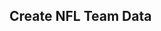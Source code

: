<h2>Create NFL Team Data</h2>
<div class="card-body">
    <p style="color:red" id="result"></p>
    <p class="card-text">
        <script>
            const team1Vals = {};
            const team2Vals = {};
            const resultContainer = document.getElementById("result");
			// prepare URL's to allow easy switch from deployment and localhost
            const url = "https://fnvs.duckdns.org/api/nflteam"
            //const url = "http://127.0.0.1:8679/api/nflteam";
            const create_fetch = url + '/create';
            const update_fetch = url + '/update';
            const read_fetch = url + '/';
			const params = new Proxy(new URLSearchParams(window.location.search), {
				get: (searchParams, prop) => searchParams.get(prop),
			});
			
			let teamName = params.name;
			console.log("Request Parameter: name -- " + teamName);
			
			
			
			function loadTeam() {
				// prepare fetch options
                const read_options = {
                    method: 'GET', // *GET, POST, PUT, DELETE, etc.
                    mode: 'cors', // no-cors, *cors, same-origin
                    cache: 'default', // *default, no-cache, reload, force-cache, only-if-cached
                    credentials: 'omit', // include, *same-origin, omit
                    headers: {
                        'Content-Type': 'application/json'
                    },
                };     // fetch the data from API
                let read_fetch_team = read_fetch + '?name='+teamName;
                fetch(read_fetch_team, read_options)
                // response is a RESTful "promise" on any successful fetch
                    .then(response => {
                        // check for response errors
                        if (response.status !== 200) {
                            const errorMsg = 'Database read error: ' + response.status;
                            console.log(errorMsg);
                            resultContainer.innerHTML = errorMsg;
                            return;
                        }
                        // valid response will have json data
                        response.json().then(team => {
                            console.log(team);
							document.getElementById("team_name").value = team.team;
							document.getElementById("team_division").value = team.division;
							document.getElementById("games_played").value = team.gamesplayed;
							document.getElementById("games_won").value = team.gameswon;
							document.getElementById("games_lost").value = team.gameslost;
							document.getElementById("games_drawn").value = team.gamesdrawn;
							document.getElementById("games_played_at_home").value = team.gamesplayedathome;
							document.getElementById("games_played_away").value = team.gamesplayedaway;
							document.getElementById("games_won_at_home").value = team.gameswonathome;
							document.getElementById("games_won_away").value = team.gameswonaway;
							document.getElementById("games_lost_at_home").value = team.gameslostathome;
							document.getElementById("games_lost_away").value = team.gameslostaway;
							document.getElementById("points_for").value = team.pointsfor;
							document.getElementById("points_against").value = team.pointsagainst;
							document.getElementById("play_offs").value = team.playoffs;
							document.getElementById("teamid").value = team.id;
                        })
                    }) 
                // catch fetch errors (ie ACCESS to server blocked)
                .catch(err => {
                    console.error(err);
                    resultContainer.innerHTML = err
                    resultContainer.appendChild(tr);
                });
            }
			
			function getTeamJson(update) {
				var team_name = document.getElementById("team_name");
                var team_division = document.getElementById("team_division");
                var games_played = document.getElementById("games_played");
                var games_won = document.getElementById("games_won");
                var games_drawn = document.getElementById("games_drawn");
                var games_played_at_home = document.getElementById("games_played_at_home");
                var games_played_away = document.getElementById("games_played_away");
                var games_won_at_home = document.getElementById("games_won_at_home");
                var games_won_away = document.getElementById("games_won_away");
                var games_lost_at_home = document.getElementById("games_lost_at_home");
                var games_lost_away = document.getElementById("games_lost_away");
                var points_for = document.getElementById("points_for");
                var points_against = document.getElementById("points_against");
                var play_offs = document.getElementById("play_offs");
                var games_lost = document.getElementById("games_lost");
                let reqData = "{\"division\":\""
                + team_division.value 
                + "\",\"gamesdrawn\":" 
                + games_drawn.value 
                + ",\"gameslostathome\":" 
                + games_lost_at_home.value 
                + ",\"gameslost\":" 
                + games_lost.value 
                + ",\"gameslostaway\":" 
                + games_lost_away.value 
                + ",\"gamesplayed\":" 
                + games_played.value 
                + ",\"gamesplayedathome\":" 
                + games_played_at_home.value 
                + ",\"gamesplayedaway\":" 
                + games_played_away.value 
                + ",\"gameswon\":" 
                + games_won.value 
                + ",\"gameswonathome\":" 
                + games_won_at_home.value 
                + ",\"gameswonaway\":" 
                + games_won_away.value 
                + ",\"playoffs\":\"" 
                + play_offs.value 
                + "\",\"pointsagainst\":" 
                + points_against.value 
                + ",\"pointsfor\":" 
                + points_for.value 
                + ",\"team\":\"" 
                + team_name.value
				+ "\"";
				
				
				if (update){
					reqData += ",\"id\":"; 
					reqData += document.getElementById("teamid").value;
				}
				
				reqData += "}";
				console.log(reqData);
				return reqData;
			}
			
			function backToTeams(){
				window.location.assign("sportscrud");
			}
            
            function createTeam() {
                let reqData = getTeamJson();
                // prepare fetch options
                const read_options = {
                    method: 'POST', // *GET, POST, PUT, DELETE, etc.
                    mode: 'cors', // no-cors, *cors, same-origin
                    cache: 'default', // *default, no-cache, reload, force-cache, only-if-cached
                    credentials: 'omit', // include, *same-origin, omit
                    headers: {
                        'Content-Type': 'application/json'
                    },
                    body: reqData
                };     // fetch the data from API
                fetch(create_fetch, read_options)
                // response is a RESTful "promise" on any successful fetch
                .then(response => {
                    // check for response errors
                    if (response.status !== 200) {
					console.log(response);
						response.json().then(teams => {
							console.log(teams);
							resultContainer.innerHTML ="Could not create '"+team_name.value+"' Team. Error: " + teams.message;
						})
                        return;
                    }
                    // valid response will have json data
                    response.json().then(teams => {
                        console.log(teams);
                        resultContainer.innerHTML ="Successfully created '"+team_name.value+"' Team. (page with automatically refresh to show teams)";
						const myTimeout = setTimeout(backToTeams, 5000);
                    })
                }) 
                // catch fetch errors (ie ACCESS to server blocked)
                .catch(err => {
                    console.error(err);
                    resultContainer.innerHTML = err;
                });
            }
			
			function updateTeam() {
                let reqData = getTeamJson(true);
                // prepare fetch options
                const read_options = {
                    method: 'PUT', // *GET, POST, PUT, DELETE, etc.
                    mode: 'cors', // no-cors, *cors, same-origin
                    cache: 'default', // *default, no-cache, reload, force-cache, only-if-cached
                    credentials: 'omit', // include, *same-origin, omit
                    headers: {
                        'Content-Type': 'application/json'
                    },
                    body: reqData
                };     // fetch the data from API
                fetch(update_fetch, read_options)
                // response is a RESTful "promise" on any successful fetch
                .then(response => {
                    // check for response errors
                    if (response.status !== 200) {
					console.log(response);
						response.json().then(teams => {
							console.log(teams);
							resultContainer.innerHTML ="Could not update '"+team_name.value+"' Team. Error: " + teams.message;
						})
                        return;
                    }
                    // valid response will have json data
                    response.json().then(teams => {
                        console.log(teams);
                        resultContainer.innerHTML ="Successfully updated '"+team_name.value+"' Team. (page with automatically refresh to show teams)";
						const myTimeout = setTimeout(backToTeams, 5000);
                    })
                }) 
                // catch fetch errors (ie ACCESS to server blocked)
                .catch(err => {
                    console.error(err);
                    resultContainer.innerHTML = err;
                });
            }
        </script>
        <!--<table width="100%">
            <tr><td>Team</td><td>Challenger</td></tr>
            <tr><td id="team1"></td><td id="team2"></td></tr>
            <tr><td id="team1_stats"></td><td id="team2_stats"></td></tr>
        </table>-->
        <table width="100%">
            <tr><td>Team</td><td><input type="text" id="team_name"></td></tr>
            <tr><td>Division</td>
				<td>
					<select id="team_division">
					<option value="">Select a Division</option>
					<option value="NFC East">NFC East</option>
					<option value="NFC West">NFC West</option>
					<option value="NFC North">NFC North</option>
					<option value="NFC South">NFC South</option>
					</select>
					<!--<input type="text" id="team_division">-->
				</td>
			</tr>
            <tr><td>Games Played</td><td><input type="text" id="games_played"></td></tr>
            <tr><td>Games Won</td><td><input type="text" id="games_won"></td></tr>
            <tr><td>Games Lost</td><td><input type="text" id="games_lost"></td></tr>
            <tr><td>Games Drawn</td><td><input type="text" id="games_drawn"></td></tr>
            <tr><td>Games Played At Home</td><td><input type="text" id="games_played_at_home"></td></tr>
            <tr><td>Games Played Away</td><td><input type="text" id="games_played_away"></td></tr>
            <tr><td>Games Won At Home</td><td><input type="text" id="games_won_at_home"></td></tr>
            <tr><td>Games Won Away</td><td><input type="text" id="games_won_away"></td></tr>
            <tr><td>Games Lost At Home</td><td><input type="text" id="games_lost_at_home"></td></tr>
            <tr><td>Games Lost Away</td><td><input type="text" id="games_lost_away"></td></tr>
            <tr><td>Points For</td><td><input type="text" id="points_for"></td></tr>
            <tr><td>Points Against</td><td><input type="text" id="points_against"></td></tr>
            <tr><td>Playoffs</td>
				<td>
					<select id="play_offs">
					<option value="">Playoffs</option>
					<option value="Yes">Yes</option>
					<option value="No">No</option>
					</select><!--<input type="text" id="play_offs">-->
				</td>
			</tr>
        </table>
        <button id="createBtn" onclick="createTeam()" type="button">Create Team</button>
		<input type="hidden" id="teamid"/>
		<script>
		if (teamName != null){
			document.getElementById("createBtn").setAttribute("onclick", "updateTeam()");
			document.getElementById("createBtn").innerHTML = 'Update Team';
			loadTeam();
		} else{
			document.getElementById("createBtn").setAttribute("onclick", "createTeam()");
			document.getElementById("createBtn").innerHTML = 'Create Team';
		}
		</script>
    </p>
    
</div>